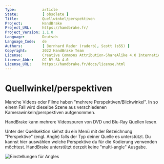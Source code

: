 ```yaml
---
Type:            article
State:           [ obsolete ]
Title:           Quellwinkel/perspektiven
Project:         HandBrake
Project_URL:     https://handbrake.fr/
Project_Version: 1.1.0
Language:        Deutsch
Language_Code:   de
Authors:         [ Bernhard Rader (raderb), Scott (s55) ]
Copyright:       2022 HandBrake Team
License:         Creative Commons Attribution-ShareAlike 4.0 International
License_Abbr:    CC BY-SA 4.0
License_URL:     https://handbrake.fr/docs/license.html
---
```


Quellwinkel/perspektiven
=============================
Manche Videos oder Filme haben "mehrere Perspektiven/Blickwinkel". In so einem Fall wird dieselbe Szene aus verschiedenen Kamerawinkeln/perspektiven aufgenommen.

HandBrake kann mehrere Videospuren von DVD und Blu-Ray Quellen lesen.

Unter der Quellsektion siehst du ein Menü mit der Bezeichnung "Perspektive" (engl. Angle) falls der Typ deiner Quelle es unterstützt.
Du kannst hier auswählen welche Perspektive du für die Kodierung verwenden möchtest.
HandBrake unterstützt derzeit keine "multi-angle" Ausgabe.

<!-- .system-windows -->

![Einstellungen für Angles](../../../en/images/windows/point-to-point-1.0.0.png "Einstellungen für Angles")

<!-- /.system-windows -->
